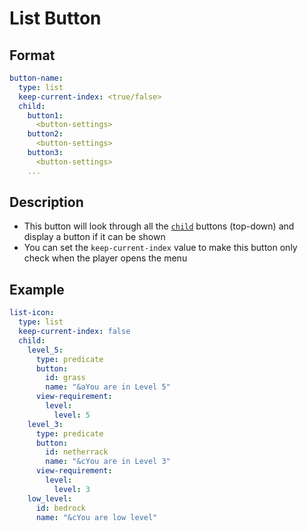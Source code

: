 # List Button

## Format
```yaml
button-name:
  type: list
  keep-current-index: <true/false>
  child:
    button1:
      <button-settings>
    button2:
      <button-settings>
    button3:
      <button-settings>
    ...
```

## Description
* This button will look through all the [`child`](../Button.md) buttons (top-down) and display a button if it can be shown
* You can set the `keep-current-index` value to make this button only check when the player opens the menu

## Example
```yaml
list-icon:
  type: list
  keep-current-index: false
  child:
    level_5:
      type: predicate
      button:
        id: grass
        name: "&aYou are in Level 5"
      view-requirement:
        level:
          level: 5
    level_3:
      type: predicate
      button:
        id: netherrack
        name: "&cYou are in Level 3"
      view-requirement:
        level:
          level: 3
    low_level:
      id: bedrock
      name: "&cYou are low level"
```
